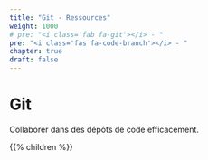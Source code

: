 ```yaml
---
title: "Git - Ressources"
weight: 1000
# pre: "<i class='fab fa-git'></i> - "
pre: "<i class='fas fa-code-branch'></i> - "
chapter: true
draft: false
---
```


# Git

Collaborer dans des dépôts de code efficacement.

{{% children  %}}
